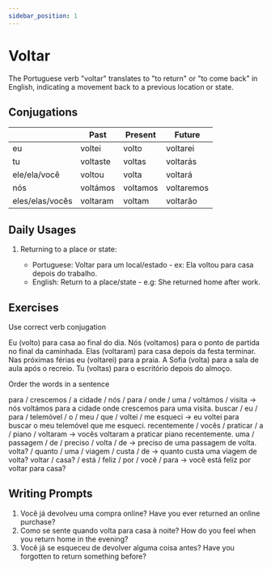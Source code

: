 ```yaml
---
sidebar_position: 1
---
```


# Voltar

The Portuguese verb "voltar" translates to "to return" or "to come back" in English, indicating a movement back to a previous location or state.

## Conjugations

|                 | Past     | Present  | Future     |
| --------------- | -------- | -------- | ---------- |
| eu              | voltei   | volto    | voltarei   |
| tu              | voltaste | voltas   | voltarás   |
| ele/ela/você    | voltou   | volta    | voltará    |
| nós             | voltámos | voltamos | voltaremos |
| eles/elas/vocês | voltaram | voltam   | voltarão   |

## Daily Usages

1. Returning to a place or state:

   - Portuguese: Voltar para um local/estado - ex: Ela voltou para casa depois do trabalho.
   - English: Return to a place/state - e.g: She returned home after work.

## Exercises

Use correct verb conjugation

Eu (volto) para casa ao final do dia.
Nós (voltamos) para o ponto de partida no final da caminhada.
Elas (voltaram) para casa depois da festa terminar.
Nas próximas férias eu (voltarei) para a praia.
A Sofia (volta) para a sala de aula após o recreio.
Tu (voltas) para o escritório depois do almoço.

Order the words in a sentence

para / crescemos / a cidade / nós / para / onde / uma / voltámos / visita -> nós voltámos para a cidade onde crescemos para uma visita.
buscar / eu / para / telemóvel / o / meu / que / voltei / me esqueci -> eu voltei para buscar o meu telemóvel que me esqueci.
recentemente / vocês / praticar / a / piano / voltaram -> vocês voltaram a praticar piano recentemente.
uma / passagem / de / preciso / volta / de -> preciso de uma passagem de volta.
volta? / quanto / uma / viagem / custa / de -> quanto custa uma viagem de volta?
voltar / casa? / está / feliz / por / você / para -> você está feliz por voltar para casa?

## Writing Prompts

1. Você já devolveu uma compra online? Have you ever returned an online purchase?
2. Como se sente quando volta para casa à noite? How do you feel when you return home in the evening?
3. Você já se esqueceu de devolver alguma coisa antes? Have you forgotten to return something before?
